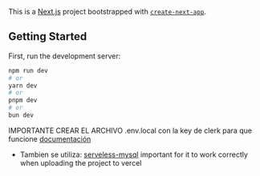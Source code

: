 This is a [Next.js](https://nextjs.org/) project bootstrapped with [`create-next-app`](https://github.com/vercel/next.js/tree/canary/packages/create-next-app).

## Getting Started

First, run the development server:

```bash
npm run dev
# or
yarn dev
# or
pnpm dev
# or
bun dev
```

IMPORTANTE CREAR EL ARCHIVO .env.local con la key de clerk para que funcione [documentación](https://dashboard.clerk.com/apps/app_2fy0J7OeQjMCSmhOKBHs8O8lkBG/instances/ins_2fy0J6dXAmJotmGYqhv97FJu9Q2/api-keys)

- Tambien se utiliza: [serveless-mysql](https://www.npmjs.com/package/serverless-mysql)
  important for it to work correctly when uploading the project to vercel
